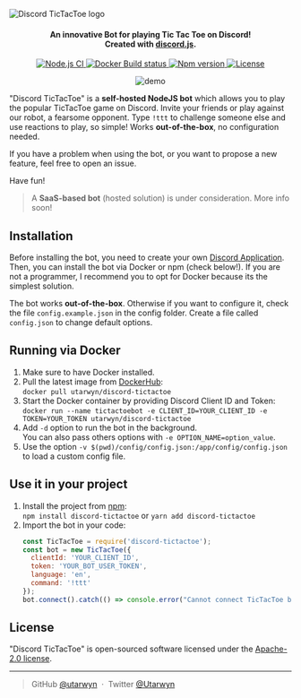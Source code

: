 ![Discord TicTacToe logo](https://i.imgur.com/d9ldRKK.png)

<h4 align="center">
An innovative Bot for playing Tic Tac Toe on Discord!
<br>
Created with <a href="https://github.com/discordjs/discord.js">discord.js</a>.
</h4>

<p align="center">
    <a href="https://github.com/utarwyn/discord-tictactoe/actions">
        <img src="https://github.com/utarwyn/discord-tictactoe/workflows/Node.js%20CI/badge.svg" alt="Node.js CI">
    </a>
    <a href="https://hub.docker.com/r/utarwyn/discord-tictactoe">
        <img src="https://img.shields.io/docker/cloud/build/utarwyn/discord-tictactoe" alt="Docker Build status">
    </a>
    <a href="https://github.com/utarwyn/discord-tictactoe/releases">
        <img src="https://img.shields.io/github/package-json/v/utarwyn/discord-tictactoe" alt="Npm version">
    </a>
    <a href="https://github.com/utarwyn/discord-tictactoe/blob/master/LICENSE">
        <img src="https://img.shields.io/github/license/utarwyn/discord-tictactoe" alt="License">
    </a>
</p>

<p align="center">
    <img src="https://i.imgur.com/bfl7wwm.gif" alt="demo">
</p>

"Discord TicTacToe" is a **self-hosted NodeJS bot** which allows you to play the popular TicTacToe game on Discord.
Invite your friends or play against our robot, a fearsome opponent. Type `!ttt` to challenge someone else and use reactions to play, so simple!
Works **out-of-the-box**, no configuration needed.

If you have a problem when using the bot, or you want to propose a new feature, feel free to open an issue.

Have fun!

> A **SaaS-based bot** (hosted solution) is under consideration. More info soon!

Installation
------------

Before installing the bot, you need to create your own [Discord Application][6].
Then, you can install the bot via Docker or npm (check below!). If you are not a programmer, I recommend you to opt for Docker because its the simplest solution.

The bot works **out-of-the-box**. Otherwise if you want to configure it, check the file `config.example.json` in the config folder.
Create a file called `config.json` to change default options.

Running via Docker
------------

1. Make sure to have Docker installed.
2. Pull the latest image from [DockerHub][1]:\
   `docker pull utarwyn/discord-tictactoe`
3. Start the Docker container by providing Discord Client ID and Token:\
   `docker run --name tictactoebot -e CLIENT_ID=YOUR_CLIENT_ID -e TOKEN=YOUR_TOKEN utarwyn/discord-tictactoe`
4. Add `-d` option to run the bot in the background.\
   You can also pass others options with `-e OPTION_NAME=option_value`.
5. Use the option `-v $(pwd)/config/config.json:/app/config/config.json` to load a custom config file.

Use it in your project
------------

1. Install the project from [npm][2]:\
   `npm install discord-tictactoe` or `yarn add discord-tictactoe`
2. Import the bot in your code:
   ```javascript
   const TicTacToe = require('discord-tictactoe');
   const bot = new TicTacToe({
     clientId: 'YOUR_CLIENT_ID',
     token: 'YOUR_BOT_USER_TOKEN',
     language: 'en',
     command: '!ttt'
   }); 
   bot.connect().catch(() => console.error("Cannot connect TicTacToe bot"));
   ```

License
--------

"Discord TicTacToe" is open-sourced software licensed under the [Apache-2.0 license][3].

---
> GitHub [@utarwyn][4] &nbsp;&middot;&nbsp; Twitter [@Utarwyn][5]


[1]: https://hub.docker.com/r/utarwyn/discord-tictactoe
[2]: https://www.npmjs.com/package/discord-tictactoe
[3]: https://github.com/utarwyn/discord-tictactoe/blob/master/LICENSE
[4]: https://github.com/utarwyn
[5]: https://twitter.com/Utarwyn
[6]: https://discordapp.com/developers/applications
